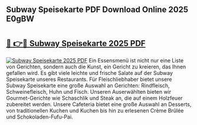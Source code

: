 ## Subway Speisekarte PDF Download Online 2025 E0gBW

# <h2><a href="http://gcc7xwu.nevu.top/?p=Subway+Speisekarte">🔗 👉🔴 Subway Speisekarte 2025 PDF</a></h2>

[![Subway Speisekarte 2025 PDF](https://i.imgur.com/dBaPXMq.png)](http://gcc7xwu.nevu.top/?p=Subway+Speisekarte)
Ein Essensmenü ist nicht nur eine Liste von Gerichten, sondern auch die Kunst, ein Gericht zu kreieren, das Ihnen gefallen wird. Es gibt viele leichte und frische Salate auf der Subway Speisekarte unseres Restaurants. Für Fleischliebhaber bietet unsere Subway Speisekarte eine große Auswahl an Gerichten: Rindfleisch, Schweinefleisch, Huhn und Fisch. Unseren Auserwählten bieten wir Gourmet-Gerichte wie Schaschlik und Steak an, die auf einem Holzfeuer zubereitet werden. Unsere Cafeteria bietet eine große Auswahl an Desserts, von traditionellen Kuchen und Kuchen bis hin zu erlesenen Crème Brûlée und Schokoladen-Fufu-Pai.
